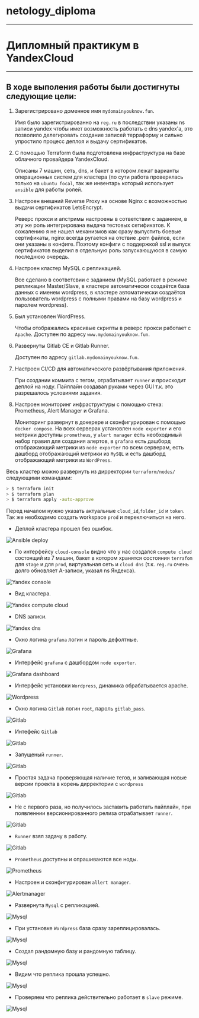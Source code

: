 # netology_diploma

------

# Дипломный практикум в YandexCloud

------

## В ходе выполения работы были достигнуты следующие цели:

1. Зарегистрировано доменное имя `mydomainyouknow.fun`.

    Имя было зарегистрированно на `reg.ru` в последствии указаны ns записи yandex чтобы имет возможность работать с dns yandex'a, это позволило делегировать создание записей терраформу и сильно упростило процесс деплоя и выдачу сертификатов.
    
2. C помощью Terraform была подготовлена инфраструктура на базе облачного провайдера YandexCloud.

    Описаны 7 машин, сеть, dns, и бакет в котором лежат варианты операционных систем для кластера (по сути работа проверялась только на `ubuntu focal`, так же инвентарь который использует `ansible` для работы ролей. 

4. Настроен внешний Reverse Proxy на основе Nginx с возможностью выдачи сертификатов LetsEncrypt.

    Реверс прокси и апстримы настроены в сответствии с заданием, в эту же роль интегрирована выдача тестовых сетификатов. К сожалению я не нашел механизмов как сразу выпустить боевые сертификаты, nginx всегда ругается на отствие .pem файлов, если они указаны в конфиге. Поэтому конфиги с поддержкой ssl и выпуск сертификатов выделил в отдельную роль запускающуюся в самую последнюю очередь. 

6. Настроен кластер MySQL с репликацией.

    Все сделано в соответсвии с заданием (MySQL работает в режиме репликации Master/Slave,
в кластере автоматически создаётся база данных c именем wordpress, в кластере автоматически создаётся пользователь wordpress с полными правами на базу wordpress и паролем wordpress).

8. Был установлен WordPress.

    Чтобы отображались красивые скрипты в реверс прокси работает с `Apache`. Доступен по адресу `www.mydomainyouknow.fun`.

9. Развернуты Gitlab CE и Gitlab Runner.

    Доступен по адресу `gitlab.mydomainyouknow.fun`.

11. Настроен CI/CD для автоматического развёртывания приложения.

    При создании коммита с тегом, отрабатывает `runner` и происходит деплой на ноду. Пайплайн создавал руками через GUI т.к. это разрешалось условиями задания. 

13. Настроен мониторинг инфраструктуры с помощью стека: Prometheus, Alert Manager и Grafana.

    Мониторинг развернут в докерере и сконфигурирован с помощью `docker compose`. На всех серверах установлен `node exporter` и его метрики доступны `prometheus`, у `alert manager` есть необходимый набор правил для создания алертов, в `grafana` есть дашборд отображающий метрики из `node exporter` по всем серверам, есть дашборд отображающий метрики из `MySQL` и есть дашборд отображающий метрики из `WordPress`.


Весь кластер можно развернуть из дирректории `terraform/nodes/` следующими командами:

```bash 
> $ terraform init
> $ terraform plan
> $ terraform apply -auto-approve
```

Перед началом нужно указать актуальные `cloud_id`,`folder_id` и `token`. 
Так же необходимо создать workspace `prod` и переключиться на него. 


* Деплой кластера прошел без ошибок.

![Ansible deploy](https://github.com/L1qu1dVacuum/netology_diploma/blob/master/src/01_deploy_01.png)

* По интерфейсу `cloud-console` видно что у нас создался `compute cloud` состоящий из 7 машин, бакет в котором хранятся состояния `terrafom` для `stage` и для `prod`, виртуальная сеть и `cloud dns` (т.к. `reg.ru` очень долго обновляет A-записи, указал ns Яндекса).

![Yandex console](https://github.com/L1qu1dVacuum/netology_diploma/blob/master/src/02_console_01.png)

* Вид кластера.

![Yandex compute cloud](https://github.com/L1qu1dVacuum/netology_diploma/blob/master/src/03_compute_cloud_01.png)

* DNS записи.

![Yandex dns](https://github.com/L1qu1dVacuum/netology_diploma/blob/master/src/04_dns_01.png)

* Окно логина `grafana` логин и пароль дефолтные.

![Grafana](https://github.com/L1qu1dVacuum/netology_diploma/blob/master/src/05_grafana_01.png)

* Интерфейс `grafana` с дашбордом `node exporter`.

![Grafana dashboard](https://github.com/L1qu1dVacuum/netology_diploma/blob/master/src/05_grafana_02.png)

* Интерфейс установки `Wordpress`, динамика обрабатывается apache.

![Wordpress](https://github.com/L1qu1dVacuum/netology_diploma/blob/master/src/06_wordpress_01.png)

* Окно логина `Gitlab` логин `root`, пароль `gitlab_pass`.

![Gitlab](https://github.com/L1qu1dVacuum/netology_diploma/blob/master/src/08_gitlab_01.png)

* Интефейс `Gitlab`

![Gitlab](https://github.com/L1qu1dVacuum/netology_diploma/blob/master/src/08_gitlab_02.png)

* Запущеный `runner`.

![Gitlab](https://github.com/L1qu1dVacuum/netology_diploma/blob/master/src/08_gitlab_03.png)

* Простая задача проверяющая наличие тегов, и заливающая новые версии проекта в корень дирректории с `wordpress`

![Gitlab](https://github.com/L1qu1dVacuum/netology_diploma/blob/master/src/08_gitlab_04.png)

* Не с первого раза, но получилось заставить работать пайплайн, при появленнии версионированного релиза отрабатывает `runner`.

![Gitlab](https://github.com/L1qu1dVacuum/netology_diploma/blob/master/src/08_gitlab_05.png)

* `Runner` взял задачу в работу.

![Gitlab](https://github.com/L1qu1dVacuum/netology_diploma/blob/master/src/08_gitlab_06.png)

* `Prometheus` доступны и опрашиваются все ноды.

![Prometheus](https://github.com/L1qu1dVacuum/netology_diploma/blob/master/src/09_prometheus_01.png)

* Настроен и сконфигурирован `allert manager`.

![Alertmanager](https://github.com/L1qu1dVacuum/netology_diploma/blob/master/src/10_alertmanager_01.png)

* Развернута `Mysql` с репликацией.

![Mysql](https://github.com/L1qu1dVacuum/netology_diploma/blob/master/src/11_mysql_01.png)

* При установке `Wordpress` база сразу зареплицировалась. 

![Mysql](https://github.com/L1qu1dVacuum/netology_diploma/blob/master/src/11_mysql_02.png)

* Создал рандомную базу и рандомную таблицу.

![Mysql](https://github.com/L1qu1dVacuum/netology_diploma/blob/master/src/11_mysql_03.png)

* Видим что реплика прошла успешно.

![Mysql](https://github.com/L1qu1dVacuum/netology_diploma/blob/master/src/11_mysql_04.png)

* Проверяем что реплика действительно работает в `slave` режиме.

![Mysql](https://github.com/L1qu1dVacuum/netology_diploma/blob/master/src/11_mysql_05.png)

